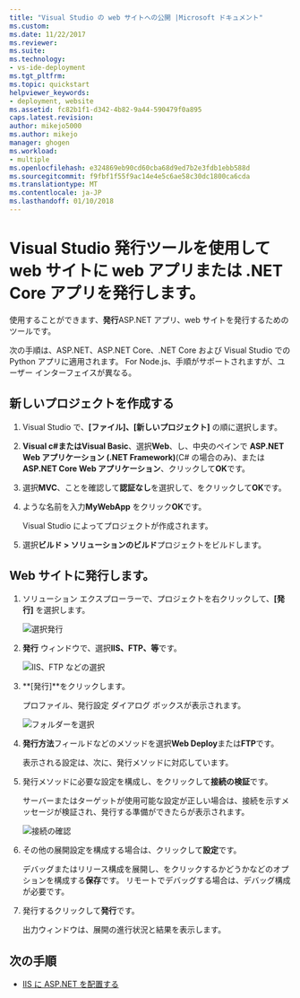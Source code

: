 ```yaml
---
title: "Visual Studio の web サイトへの公開 |Microsoft ドキュメント"
ms.custom: 
ms.date: 11/22/2017
ms.reviewer: 
ms.suite: 
ms.technology:
- vs-ide-deployment
ms.tgt_pltfrm: 
ms.topic: quickstart
helpviewer_keywords:
- deployment, website
ms.assetid: fc82b1f1-d342-4b82-9a44-590479f0a895
caps.latest.revision: 
author: mikejo5000
ms.author: mikejo
manager: ghogen
ms.workload:
- multiple
ms.openlocfilehash: e324869eb90cd60cba68d9ed7b2e3fdb1ebb588d
ms.sourcegitcommit: f9fbf1f55f9ac14e4e5c6ae58c30dc1800ca6cda
ms.translationtype: MT
ms.contentlocale: ja-JP
ms.lasthandoff: 01/10/2018
---
```

# <a name="publish-a-web-app-or-a-net-core-app-to-a-web-site-using-the-visual-studio-publish-tool"></a>Visual Studio 発行ツールを使用して web サイトに web アプリまたは .NET Core アプリを発行します。

使用することができます、**発行**ASP.NET アプリ、web サイトを発行するためのツールです。

次の手順は、ASP.NET、ASP.NET Core、.NET Core および Visual Studio での Python アプリに適用されます。 For Node.js、手順がサポートされますが、ユーザー インターフェイスが異なる。

## <a name="create-a-new-project"></a>新しいプロジェクトを作成する 

1. Visual Studio で、**[ファイル]、[新しいプロジェクト]** の順に選択します。

1. **Visual c#**または**Visual Basic**、選択**Web**、し、中央のペインで  **ASP.NET Web アプリケーション (.NET Framework)**(C# の場合のみ)、または**ASP.NET Core Web アプリケーション**、クリックして**OK**です。

1. 選択**MVC**、ことを確認して**認証なし**を選択して、をクリックして**OK**です。

1. ような名前を入力**MyWebApp**  をクリック**OK**です。

    Visual Studio によってプロジェクトが作成されます。

1. 選択**ビルド > ソリューションのビルド**プロジェクトをビルドします。

## <a name="publish-to-a-web-site"></a>Web サイトに発行します。

1. ソリューション エクスプローラーで、プロジェクトを右クリックして、**[発行]** を選択します。

    ![選択発行](../deployment/media/quickstart-publish-aspnet.png "選択発行")

1. **発行** ウィンドウで、選択**IIS、FTP、等**です。

    ![IIS、FTP などの選択](../deployment/media/quickstart-publish-iis-ftp.png "IIS の選択、FTP などです。")

1. **[発行]**をクリックします。

    プロファイル、発行設定 ダイアログ ボックスが表示されます。

    ![フォルダーを選択](../deployment/media/quickstart-publish-settings-web.png "フォルダーを選択します")

1. **発行方法**フィールドなどのメソッドを選択**Web Deploy**または**FTP**です。

    表示される設定は、次に、発行メソッドに対応しています。

1. 発行メソッドに必要な設定を構成し、をクリックして**接続の検証**です。

    サーバーまたはターゲットが使用可能な設定が正しい場合は、接続を示すメッセージが検証され、発行する準備ができたらが表示されます。

    ![接続の確認](../deployment/media/quickstart-publish-web-deploy.png "接続の確認")

1. その他の展開設定を構成する場合は、クリックして**設定**です。

    デバッグまたはリリース構成を展開し、をクリックするかどうかなどのオプションを構成する**保存**です。 リモートでデバッグする場合は、デバッグ構成が必要です。

1. 発行するクリックして**発行**です。

    出力ウィンドウは、展開の進行状況と結果を表示します。

## <a name="next-steps"></a>次の手順

- [IIS に ASP.NET を配置する](/iis/get-started/whats-new-in-iis-8/iis-80-using-aspnet-35-and-aspnet-45)
